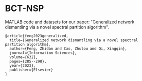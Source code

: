 # BCT-NSP
MATLAB code and datasets for our paper: "Generalized network dismantling via a novel spectral partition algorithm".
```
@article{feng2023generalized,
  title={Generalized network dismantling via a novel spectral partition algorithm},
  author={Feng, Zhidan and Cao, Zhulou and Qi, Xingqin},
  journal={Information Sciences},
  volume={632},
  pages={285--298},
  year={2023},
  publisher={Elsevier}
}
```
